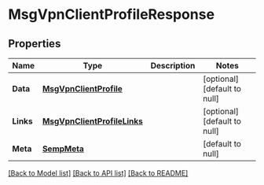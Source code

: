 # MsgVpnClientProfileResponse

## Properties
Name | Type | Description | Notes
------------ | ------------- | ------------- | -------------
**Data** | [**MsgVpnClientProfile**](MsgVpnClientProfile.md) |  | [optional] [default to null]
**Links** | [**MsgVpnClientProfileLinks**](MsgVpnClientProfileLinks.md) |  | [optional] [default to null]
**Meta** | [**SempMeta**](SempMeta.md) |  | [default to null]

[[Back to Model list]](../README.md#documentation-for-models) [[Back to API list]](../README.md#documentation-for-api-endpoints) [[Back to README]](../README.md)


